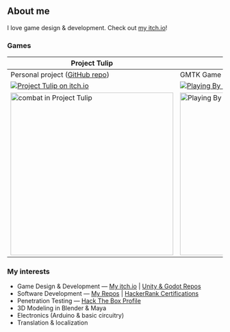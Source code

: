 ## About me

I love game design & development. Check out [my itch.io][itch-profile]!

### Games

| **Project Tulip** | **Playing By Ear** |
| ------------- | ------------- |
| Personal project ([GitHub repo][github-tulip]) | GMTK Game Jam 2024 team entry (ranked #110) |
| [![Project Tulip on itch.io][itch-badge]](https://furkankambay.itch.io/tulip) | [![Playing By Ear on itch.io][itch-badge]][itch-playing-by-ear] |
| [<img src="https://img.itch.zone/aW1hZ2UvMjgyOTg2OS8xNzI4NjkzMS5naWY=/250x600/WfyqMy.gif" width=380 alt="combat in Project Tulip">][itch-tulip] | [<img src="https://img.itch.zone/aW1hZ2UvMjkwOTQ4OC8xNzQ2MDU3My5naWY=/original/6O6%2BL1.gif" width=380 alt="Playing By Ear gameplay">](https://thevan4.itch.io/playing-by-ear) |


### My interests

- Game Design & Development — [My itch.io][itch-profile] | [Unity & Godot Repos][unity-source-repos]
- Software Development — [My Repos][source-repos] | [HackerRank Certifications][hackerrank]
- Penetration Testing — [Hack The Box Profile][hack-the-box]
- 3D Modeling in Blender & Maya
- Electronics (Arduino & basic circuitry)
- Translation & localization

[github-tulip]: https://github.com/FurkanKambay/ProjectTulip
[itch-tulip]: https://furkankambay.itch.io/tulip
[itch-playing-by-ear]: https://thevan4.itch.io/playing-by-ear

[itch-badge]: https://img.shields.io/badge/play_on_itch.io!-fa5c5c?style=for-the-badge&logo=itchdotio&logoColor=fff
[itch-profile]: https://furkankambay.itch.io/
[source-repos]: https://github.com/FurkanKambay?tab=repositories&type=source
[unity-source-repos]: https://github.com/FurkanKambay?tab=repositories&q=topic%3Aunity%2Cgodot&type=source
[hackerrank]: https://www.hackerrank.com/profile/FurkanKambay
[hack-the-box]: https://app.hackthebox.eu/profile/122166
